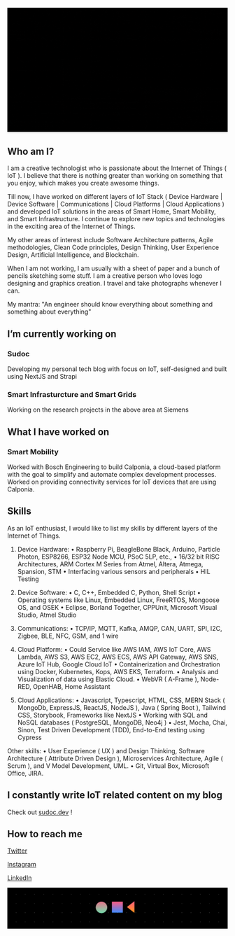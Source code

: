 ![Hello, I am Sudo Bhat](./hello.gif)

## Who am I?

I am a creative technologist who is passionate about the Internet of Things ( IoT ). I believe that there is nothing greater than working on something that you enjoy, which makes you create awesome things.

Till now, I have worked on different layers of IoT Stack ( Device Hardware | Device Software | Communications | Cloud Platforms | Cloud Applications ) and developed IoT solutions in the areas of Smart Home, Smart Mobility, and Smart Infrastructure. I continue to explore new topics and technologies in the exciting area of the Internet of Things. 

My other areas of interest include Software Architecture patterns, Agile methodologies, Clean Code principles, Design Thinking, User Experience Design, Artificial Intelligence, and Blockchain.

When I am not working, I am usually with a sheet of paper and a bunch of pencils sketching some stuff. I am a creative person who loves logo designing and graphics creation. I travel and take photographs whenever I can.

My mantra: "An engineer should know everything about something and something about everything"

## I’m currently working on

### Sudoc
Developing my personal tech blog with focus on IoT, self-designed and built using NextJS and Strapi

### Smart Infrasturcture and Smart Grids
Working on the research projects in the above area at Siemens

## What I have worked on

### Smart Mobility
Worked with Bosch Engineering to build Calponia, a cloud-based platform with the goal to simplify and automate complex development processes.
Worked on providing connectivity services for IoT devices that are using Calponia.

## Skills

As an IoT enthusiast, I would like to list my skills by different layers of the Internet of Things.

1) Device Hardware:
 • Raspberry Pi, BeagleBone Black, Arduino, Particle Photon, ESP8266, ESP32 Node MCU, PSoC 5LP, etc.,
 • 16/32 bit RISC Architectures, ARM Cortex M Series from Atmel, Altera, Atmega, Spansion, STM
 • Interfacing various sensors and peripherals
 • HIL Testing
 
2) Device Software:
 • C, C++, Embedded C, Python, Shell Script
 • Operating systems like Linux, Embedded Linux, FreeRTOS, Mongoose OS, and OSEK
 • Eclipse, Borland Together, CPPUnit, Microsoft Visual Studio, Atmel Studio

3) Communications:
 • TCP/IP, MQTT, Kafka, AMQP, CAN, UART, SPI, I2C, Zigbee, BLE, NFC, GSM, and 1 wire

4) Cloud Platform:
 • Could Service like AWS IAM, AWS IoT Core, AWS Lambda, AWS S3, AWS EC2, AWS ECS, AWS API Gateway, AWS SNS, Azure IoT Hub, Google Cloud IoT
 • Containerization and Orchestration using Docker, Kubernetes, Kops, AWS EKS, Terraform. 
 • Analysis and Visualization of data using Elastic Cloud. 
 • WebVR ( A-Frame ), Node-RED, OpenHAB, Home Assistant

5) Cloud Applications:
 • Javascript, Typescript, HTML, CSS, MERN Stack ( MongoDb, ExpressJS, ReactJS, NodeJS ), Java ( Spring Boot ), Tailwind CSS, Storybook, Frameworks like NextJS
 • Working with SQL and NoSQL databases ( PostgreSQL, MongoDB, Neo4j )
 • Jest, Mocha, Chai, Sinon, Test Driven Development (TDD), End-to-End testing using Cypress

Other skills: 
 • User Experience ( UX ) and Design Thinking, Software Architecture ( Attribute Driven Design ), Microservices Architecture, Agile ( Scrum ), and V Model Development, UML.
 • Git, Virtual Box, Microsoft Office, JIRA. 

## I constantly write IoT related content on my blog 

Check out [sudoc.dev](https://sudoc.dev) !

## How to reach me

[Twitter](https://www.twitter.com/sudobhat)

[Instagram](https://www.instagram.com/le_sudarshan)

[LinkedIn](https://www.linkedin.com/in/sudarshangbhat)

![Ciao!](./footer.png)
